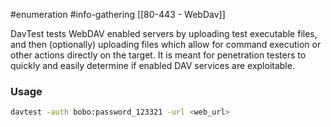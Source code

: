 #enumeration #info-gathering 
[[80-443 - WebDav]]

DavTest tests WebDAV enabled servers by uploading test executable files, and then (optionally) uploading files which allow for command execution or other actions directly on the target. It is meant for penetration testers to quickly and easily determine if enabled DAV services are exploitable.

### Usage
```bash
davtest -auth bobo:password_123321 -url <web_url>
```